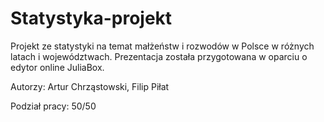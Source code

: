 # Statystyka-projekt
Projekt ze statystyki na temat małżeństw i rozwodów w Polsce w różnych latach i województwach.
Prezentacja została przygotowana w oparciu o edytor online JuliaBox.

Autorzy: Artur Chrząstowski, Filip Piłat

Podział pracy: 50/50
